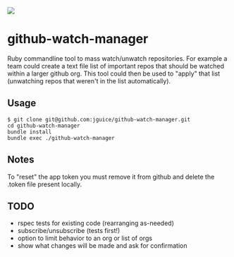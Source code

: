  ![](https://raw.githubusercontent.com/wiki/jguice/github-watch-manager/incomplete-300x300.jpg)

github-watch-manager
======
Ruby commandline tool to mass watch/unwatch repositories.  For example a team could create a text file list of important repos that should be watched within a larger github org.  This tool could then be used to "apply" that list (unwatching repos that weren't in the list automatically).


## Usage
```
$ git clone git@github.com:jguice/github-watch-manager.git
cd github-watch-manager
bundle install
bundle exec ./github-watch-manager
```

## Notes
To "reset" the app token you must remove it from github and delete the .token file present locally.

## TODO
- rspec tests for existing code (rearranging as-needed)
- subscribe/unsubscribe (tests first!)
- option to limit behavior to an org or list of orgs
- show what changes will be made and ask for confirmation